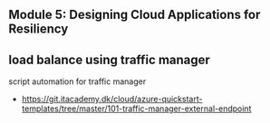  ## Module 5: Designing Cloud Applications for Resiliency



## load balance using traffic manager

script automation for traffic manager 

* https://git.itacademy.dk/cloud/azure-quickstart-templates/tree/master/101-traffic-manager-external-endpoint

